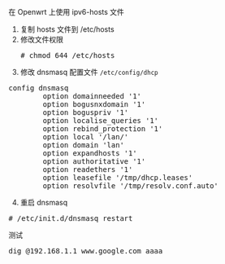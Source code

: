 在 Openwrt 上使用 ipv6-hosts 文件

1. 复制 hosts 文件到 /etc/hosts
2. 修改文件权限
   <pre># chmod 644 /etc/hosts</pre>
3. 修改 dnsmasq 配置文件 `/etc/config/dhcp`   
<pre>config dnsmasq
        option domainneeded '1'
        option bogusnxdomain '1'
        option boguspriv '1'
        option localise_queries '1'
        option rebind_protection '1'
        option local '/lan/'
        option domain 'lan'
        option expandhosts '1'
        option authoritative '1'
        option readethers '1'
        option leasefile '/tmp/dhcp.leases'
        option resolvfile '/tmp/resolv.conf.auto'</pre>
4. 重启 dnsmasq  
<pre># /etc/init.d/dnsmasq restart</pre>



测试  
<pre>dig @192.168.1.1 www.google.com aaaa</pre>
